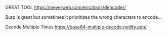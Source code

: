 GREAT TOOL
https://meyerweb.com/eric/tools/dencoder/

Burp is great but sometimes it prioritizes the wrong characters to encode...

Decode Multiple Times 
	https://base64-multiple-decode.netlify.app/